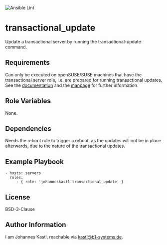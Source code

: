 ![Ansible Lint](https://github.com/johanneskastl/ansible-role-transactional_update/workflows/Ansible%20Lint/badge.svg)

transactional_update
=========

Update a transactional server by running the transactional-update command.

Requirements
------------

Can only be executed on openSUSE/SUSE machines that have the transactional server role, i.e. are prepared for running transactional updates. See the [documentation](https://github.com/openSUSE/transactional-update) and the [manpage](https://kubic.opensuse.org/documentation/man-pages/transactional-update.8.html) for further information.

Role Variables
--------------

None.

Dependencies
------------

Needs the reboot role to trigger a reboot, as the updates will not be in place afterwards, due to the nature of the transactional updates.

Example Playbook
----------------

    - hosts: servers
      roles:
         - { role: 'johanneskastl.transactional_update' }

License
-------

BSD-3-Clause

Author Information
------------------

I am Johannes Kastl, reachable via kastl@b1-systems.de.
